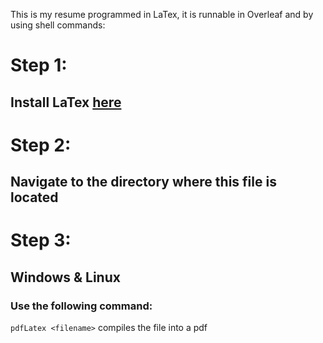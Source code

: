 This is my resume programmed in LaTex, it is runnable in Overleaf and by using shell commands:

# **Step 1:**
## Install LaTex [here](https://miktex.org/download)


# **Step 2:**
## Navigate to the directory where this file is located

# **Step 3:** 
## Windows & Linux
### Use the following command:
`pdfLatex <filename>`
compiles the file into a pdf
